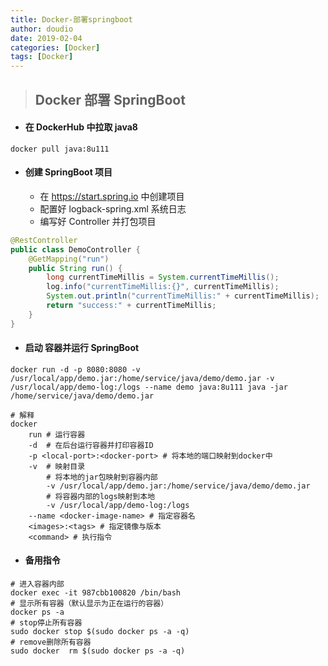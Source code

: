 ```yaml
---
title: Docker-部署springboot
author: doudio
date: 2019-02-04
categories: [Docker]
tags: [Docker]
---
```


> ## Docker 部署 SpringBoot 

* #### 在 DockerHub 中拉取 java8

```shell
docker pull java:8u111
```

* #### 创建 SpringBoot 项目

  * 在 https://start.spring.io 中创建项目
  * 配置好 logback-spring.xml 系统日志
  * 编写好 Controller 并打包项目

```java
@RestController
public class DemoController {
    @GetMapping("run")
    public String run() {
        long currentTimeMillis = System.currentTimeMillis();
        log.info("currentTimeMillis:{}", currentTimeMillis);
        System.out.println("currentTimeMillis:" + currentTimeMillis);
        return "success:" + currentTimeMillis;
    }
}
```

* #### 启动 容器并运行 SpringBoot

```shell
docker run -d -p 8080:8080 -v /usr/local/app/demo.jar:/home/service/java/demo/demo.jar -v /usr/local/app/demo-log:/logs --name demo java:8u111 java -jar /home/service/java/demo/demo.jar

# 解释
docker
	run # 运行容器
	-d  # 在后台运行容器并打印容器ID
	-p <local-port>:<docker-port> # 将本地的端口映射到docker中
	-v  # 映射目录
		# 将本地的jar包映射到容器内部
		-v /usr/local/app/demo.jar:/home/service/java/demo/demo.jar
		# 将容器内部的logs映射到本地
		-v /usr/local/app/demo-log:/logs
	--name <docker-image-name> # 指定容器名
	<images>:<tags> # 指定镜像与版本
	<command> # 执行指令
```

* #### 备用指令

```shell
# 进入容器内部
docker exec -it 987cbb100820 /bin/bash
# 显示所有容器（默认显示为正在运行的容器）
docker ps -a
# stop停止所有容器
sudo docker stop $(sudo docker ps -a -q)
# remove删除所有容器
sudo docker  rm $(sudo docker ps -a -q)
```

